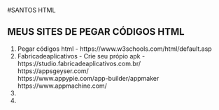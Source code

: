 #SANTOS HTML


<h2>MEUS SITES DE PEGAR CÓDIGOS HTML</h2>
<ol>

<li>Pegar códigos html - 
https://www.w3schools.com/html/default.asp
</li>
<li>Fabricadeaplicativos - Crie seu própio apk - 
https://studio.fabricadeaplicativos.com.br/
<br/>
https://appsgeyser.com/
<br/>
https://www.appypie.com/app-builder/appmaker
<br/>
https://www.appmachine.com/
</li>
<li>

</li>
<li>

</li>











</ol>











